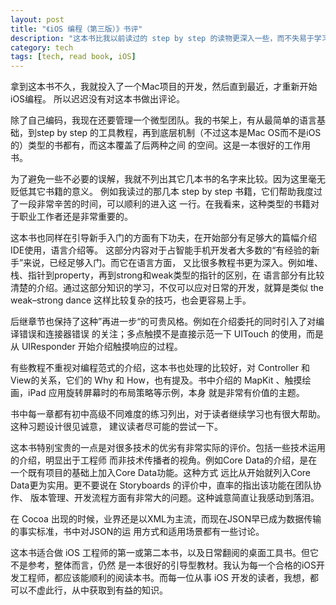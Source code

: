 ```yaml
---
layout: post
title: "《iOS 编程（第三版）》书评"
description: "这本书比我以前读过的 step by step 的读物更深入一些，而不失易于学习的优点。"
category: tech
tags: [tech, read book, iOS]
---
```



拿到这本书不久，我就投入了一个Mac项目的开发，然后直到最近，才重新开始iOS编程。
所以迟迟没有对这本书做出评论。

除了自己编码，我现在还要管理一个微型团队。我的书架上，有从最简单的语言基础，到step by step 
的工具教程，再到底层机制（不过这本是Mac OS而不是iOS的）类型的书都有，而这本覆盖了后两种之间
的空间。这是一本很好的工作用书。

为了避免一些不必要的误解，我就不列出其它几本书的名字来比较。因为这里毫无贬低其它书籍的意义。
例如我读过的那几本 step by step 书籍，它们帮助我度过了一段非常辛苦的时间，可以顺利的进入这
一行。在我看来，这种类型的书籍对于职业工作者还是非常重要的。

这本书也同样在引导新手入门的方面有下功夫，在开始部分有足够大的篇幅介绍IDE使用，语言介绍等。
这部分内容对于占智能手机开发者大多数的“有经验的新手”来说，已经足够入门。而它在语言方面，
又比很多教程书更为深入。例如堆、栈、指针到property，再到strong和weak类型的指针的区别，在
语言部分有比较清楚的介绍。通过这部分知识的学习，不仅可以应对日常的开发，就算是类似 
the weak–strong dance 这样比较复杂的技巧，也会更容易上手。

后继章节也保持了这种”再进一步“的可贵风格。例如在介绍委托的同时引入了对编译错误和连接器错误
的关注；多点触摸不是直接示范一下 UITouch 的使用，而是从 UIResponder 开始介绍触摸响应的过程。

有些教程不重视对编程范式的介绍，这本书也处理的比较好，对 Controller 和 View的关系，它们的 
Why 和 How，也有提及。书中介绍的 MapKit 、触摸绘画，iPad 应用旋转屏幕时的布局策略等示例，本身
就是非常有价值的主题。

书中每一章都有初中高级不同难度的练习列出，对于读者继续学习也有很大帮助。这种习题设计很见诚意，
建议读者尽可能的尝试一下。

这本书特别宝贵的一点是对很多技术的优劣有非常实际的评价。包括一些技术运用的介绍，明显出于工程师
而非技术传播者的视角。例如Core Data的介绍，是在一个既有项目的基础上加入Core Data功能。这种方式
远比从开始就列入Core Data更为实用。更不要说在 Storyboards 的评价中，直率的指出该功能在团队协作、
版本管理、开发流程方面有非常大的问题。这种诚意简直让我感动到落泪。

在 Cocoa 出现的时候，业界还是以XML为主流，而现在JSON早已成为数据传输的事实标准，书中对JSON的运
用方式和适用场景都有一些讨论。

这本书适合做 iOS 工程师的第一或第二本书，以及日常翻阅的桌面工具书。但它不是参考，整体而言，仍然
是一本很好的引导型教材。我认为每一个合格的iOS开发工程师，都应该能顺利的阅读本书。而每一位从事 
iOS 开发的读者，我想，都可以不虚此行，从中获取到有益的知识。
